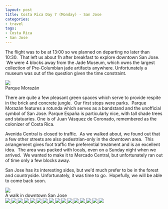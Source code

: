 ```yaml
---
layout: post
title: Costa Rica Day 7 (Monday) - San Jose
categories:
- travel
tags:
- Costa Rica
- San Jose
---
```

The flight was to be at 13:00 so we planned on departing no later than 10:30.  That left us about 1h after breakfast to explore downtown San Jose.  We were 4 blocks away from the Jade Museum, which owns the largest collection of Pre-Columbian jade artifacts anywhere. Unfortunately a museum was out of the question given the time constraint.

<img src="http://yentran.isamonkey.org/gallery/costa-rica-7/DSC_0935.jpg" />
<figcaption>Parque Morazán</figcaption>

There are quite a few pleasant green spaces which serve to provide respite in the brick and concrete jungle.  Our first stops were parks.  Parque Morazán features a rotunda which serves as a bandstand and the unofficial symbol of San Jose. Parque España is particularly nice, with tall shade trees and statuaries. One is of Juan Vásquez de Coronado, remembered as the colonizer of Costa Rica.

Avenida Central is closed to traffic.  As we walked about, we found out that a few other streets are also pedestrian-only in the downtown area.  This arrangement gives foot traffic the preferential treatment and is an excellent idea.  The area was packed with locals, even on a Sunday night when we arrived.  We wanted to make it to Mercado Central, but unfortunately ran out of time only a few blocks away.

San Jose has its interesting sides, but we'd much prefer to be in the forest and countryside. Unfortunately, it was time to go.  Hopefully, we will be able to come back soon.

<img src="http://yentran.isamonkey.org/gallery/costa-rica-7/costa-rica-7-map.jpg" />
<figcaption>A walk in downtown San Jose</figcaption>

<!-- Darkbox -->
<div class="darkbox">
<a href="http://yentran.isamonkey.org/gallery/costa-rica-7/dsc_0935.jpg" data-darkbox="costa-rica-7">
  <img src="http://yentran.isamonkey.org/gallery/costa-rica-7/thumbs/dsc_0935.jpg" />
</a>
<a href="http://yentran.isamonkey.org/gallery/costa-rica-7/dsc_0943.jpg" data-darkbox="costa-rica-7">
  <img src="http://yentran.isamonkey.org/gallery/costa-rica-7/thumbs/dsc_0943.jpg" />
</a>
<a href="http://yentran.isamonkey.org/gallery/costa-rica-7/dsc_0949.jpg" data-darkbox="costa-rica-7">
  <img src="http://yentran.isamonkey.org/gallery/costa-rica-7/thumbs/dsc_0949.jpg" />
</a>
<a href="http://yentran.isamonkey.org/gallery/costa-rica-7/dsc_0964(2).jpg" data-darkbox="costa-rica-7">
  <img src="http://yentran.isamonkey.org/gallery/costa-rica-7/thumbs/dsc_0964(2).jpg" />
</a>
<a href="http://yentran.isamonkey.org/gallery/costa-rica-7/dsc_0965(2).jpg" data-darkbox="costa-rica-7">
  <img src="http://yentran.isamonkey.org/gallery/costa-rica-7/thumbs/dsc_0965(2).jpg" />
</a>
<a href="http://yentran.isamonkey.org/gallery/costa-rica-7/dsc_0969(2).jpg" data-darkbox="costa-rica-7">
  <img src="http://yentran.isamonkey.org/gallery/costa-rica-7/thumbs/dsc_0969(2).jpg" />
</a>
<a href="http://yentran.isamonkey.org/gallery/costa-rica-7/dsc_0971(2).jpg" data-darkbox="costa-rica-7">
  <img src="http://yentran.isamonkey.org/gallery/costa-rica-7/thumbs/dsc_0971(2).jpg" />
</a>
<a href="http://yentran.isamonkey.org/gallery/costa-rica-7/dsc_0973(2).jpg" data-darkbox="costa-rica-7">
  <img src="http://yentran.isamonkey.org/gallery/costa-rica-7/thumbs/dsc_0973(2).jpg" />
</a>
<a href="http://yentran.isamonkey.org/gallery/costa-rica-7/dsc_0978(2).jpg" data-darkbox="costa-rica-7">
  <img src="http://yentran.isamonkey.org/gallery/costa-rica-7/thumbs/dsc_0978(2).jpg" />
</a>
<a href="http://yentran.isamonkey.org/gallery/costa-rica-7/dsc_0986(2).jpg" data-darkbox="costa-rica-7">
  <img src="http://yentran.isamonkey.org/gallery/costa-rica-7/thumbs/dsc_0986(2).jpg" />
</a>
<a href="http://yentran.isamonkey.org/gallery/costa-rica-7/dsc_0987(2).jpg" data-darkbox="costa-rica-7">
  <img src="http://yentran.isamonkey.org/gallery/costa-rica-7/thumbs/dsc_0987(2).jpg" />
</a>
<a href="http://yentran.isamonkey.org/gallery/costa-rica-7/dsc_0989(2).jpg" data-darkbox="costa-rica-7">
  <img src="http://yentran.isamonkey.org/gallery/costa-rica-7/thumbs/dsc_0989(2).jpg" />
</a>
<a href="http://yentran.isamonkey.org/gallery/costa-rica-7/dsc_0991(2).jpg" data-darkbox="costa-rica-7">
  <img src="http://yentran.isamonkey.org/gallery/costa-rica-7/thumbs/dsc_0991(2).jpg" />
</a>
<a href="http://yentran.isamonkey.org/gallery/costa-rica-7/dsc_0994(2).jpg" data-darkbox="costa-rica-7">
  <img src="http://yentran.isamonkey.org/gallery/costa-rica-7/thumbs/dsc_0994(2).jpg" />
</a>
<a href="http://yentran.isamonkey.org/gallery/costa-rica-7/dsc_0995(2).jpg" data-darkbox="costa-rica-7">
  <img src="http://yentran.isamonkey.org/gallery/costa-rica-7/thumbs/dsc_0995(2).jpg" />
</a>
<a href="http://yentran.isamonkey.org/gallery/costa-rica-7/dsc_0996(2).jpg" data-darkbox="costa-rica-7">
  <img src="http://yentran.isamonkey.org/gallery/costa-rica-7/thumbs/dsc_0996(2).jpg" />
</a>

</div>
<!-- End darkbox -->